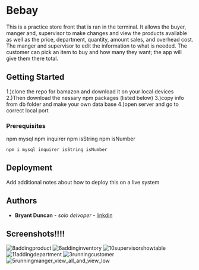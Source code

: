 # Bebay

This is a practice store front that is ran in the terminal. It allows the buyer, manger and, supervisor to make changes and view the products available as well as the price, department, quantity, amount sales, and overhead cost. The manger and supervisor to edit the information to what is needed. The customer can pick an item to buy and how many they want; the app will give them there total.    


## Getting Started

1.)clone the repo for bamazon and download it on your local devices
2.)Then download the nessary npm packages (listed below)
3.)copy info from db folder and make your own data base 
4.)open server and go to correct local port 

### Prerequisites

npm mysql 
npm inquirer
npm isString
npm isNumber 

```
npm i mysql inquirer isString isNumber 
```

## Deployment

Add additional notes about how to deploy this on a live system

## Authors

* **Bryant Duncan** - *solo delvoper* - [linkdin](https://www.linkedin.com/in/bryant-duncan/)

## Screenshots!!!!
![8addingproduct](https://user-images.githubusercontent.com/31356925/39390643-621fc470-4a4c-11e8-8b1c-c0c41f5d55f2.png)
![6addinginventory](https://user-images.githubusercontent.com/31356925/39390642-5ffc4cea-4a4c-11e8-9396-8b57d0f72c70.png)
![10supervisorshowtable](https://user-images.githubusercontent.com/31356925/39390644-65497c54-4a4c-11e8-8ef1-d3da9f51a040.png)
![11addingdepartment](https://user-images.githubusercontent.com/31356925/39390647-67a991b4-4a4c-11e8-9e22-10b7b05d388d.png)
![3runningcustomer](https://user-images.githubusercontent.com/31356925/39390649-6ea76e50-4a4c-11e8-8d37-0e5e929cc05d.png)
![5runningmanger_view_all_and_view_low](https://user-images.githubusercontent.com/31356925/39390650-70502710-4a4c-11e8-8a6e-698530286abc.png)
